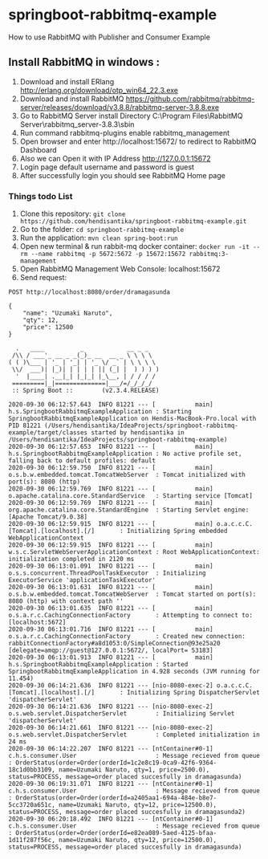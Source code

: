# springboot-rabbitmq-example
How to use RabbitMQ with Publisher and Consumer Example

Install RabbitMQ in windows :
-----------------------------
1. Download and install ERlang http://erlang.org/download/otp_win64_22.3.exe
2. Download and install RabbitMQ https://github.com/rabbitmq/rabbitmq-server/releases/download/v3.8.8/rabbitmq-server-3.8.8.exe
3. Go to RabbitMQ Server install Directory C:\Program Files\RabbitMQ Server\rabbitmq_server-3.8.3\sbin
4. Run command rabbitmq-plugins enable rabbitmq_management
5. Open browser and enter http://localhost:15672/ to redirect to RabbitMQ Dashboard
6. Also we can Open it with IP Address http://127.0.0.1:15672
7. Login page default username and password is guest 
8. After successfully login you should see RabbitMQ Home page

### Things todo List
1. Clone this repository: `git clone https://github.com/hendisantika/springboot-rabbitmq-example.git`
2. Go to the folder: `cd springboot-rabbitmq-example`
3. Run the application: `mvn clean spring-boot:run`
4. Open new terminal & run rabbit-mq docker container: `docker run -it --rm --name rabbitmq -p 5672:5672 -p 15672:15672 rabbitmq:3-management`
5. Open RabbitMQ Management Web Console: localhost:15672
6. Send request:
```
POST http://localhost:8080/order/dramagasunda

{
    "name": "Uzumaki Naruto",
    "qty": 12,
    "price": 12500
}

  .   ____          _            __ _ _
 /\\ / ___'_ __ _ _(_)_ __  __ _ \ \ \ \
( ( )\___ | '_ | '_| | '_ \/ _` | \ \ \ \
 \\/  ___)| |_)| | | | | || (_| |  ) ) ) )
  '  |____| .__|_| |_|_| |_\__, | / / / /
 =========|_|==============|___/=/_/_/_/
 :: Spring Boot ::        (v2.3.4.RELEASE)

2020-09-30 06:12:57.643  INFO 81221 --- [           main] h.s.SpringbootRabbitmqExampleApplication : Starting SpringbootRabbitmqExampleApplication on Hendis-MacBook-Pro.local with PID 81221 (/Users/hendisantika/IdeaProjects/springboot-rabbitmq-example/target/classes started by hendisantika in /Users/hendisantika/IdeaProjects/springboot-rabbitmq-example)
2020-09-30 06:12:57.653  INFO 81221 --- [           main] h.s.SpringbootRabbitmqExampleApplication : No active profile set, falling back to default profiles: default
2020-09-30 06:12:59.750  INFO 81221 --- [           main] o.s.b.w.embedded.tomcat.TomcatWebServer  : Tomcat initialized with port(s): 8080 (http)
2020-09-30 06:12:59.769  INFO 81221 --- [           main] o.apache.catalina.core.StandardService   : Starting service [Tomcat]
2020-09-30 06:12:59.769  INFO 81221 --- [           main] org.apache.catalina.core.StandardEngine  : Starting Servlet engine: [Apache Tomcat/9.0.38]
2020-09-30 06:12:59.915  INFO 81221 --- [           main] o.a.c.c.C.[Tomcat].[localhost].[/]       : Initializing Spring embedded WebApplicationContext
2020-09-30 06:12:59.915  INFO 81221 --- [           main] w.s.c.ServletWebServerApplicationContext : Root WebApplicationContext: initialization completed in 2120 ms
2020-09-30 06:13:01.091  INFO 81221 --- [           main] o.s.s.concurrent.ThreadPoolTaskExecutor  : Initializing ExecutorService 'applicationTaskExecutor'
2020-09-30 06:13:01.631  INFO 81221 --- [           main] o.s.b.w.embedded.tomcat.TomcatWebServer  : Tomcat started on port(s): 8080 (http) with context path ''
2020-09-30 06:13:01.635  INFO 81221 --- [           main] o.s.a.r.c.CachingConnectionFactory       : Attempting to connect to: [localhost:5672]
2020-09-30 06:13:01.716  INFO 81221 --- [           main] o.s.a.r.c.CachingConnectionFactory       : Created new connection: rabbitConnectionFactory#a8d1053:0/SimpleConnection@93e25a20 [delegate=amqp://guest@127.0.0.1:5672/, localPort= 53183]
2020-09-30 06:13:01.913  INFO 81221 --- [           main] h.s.SpringbootRabbitmqExampleApplication : Started SpringbootRabbitmqExampleApplication in 4.928 seconds (JVM running for 11.454)
2020-09-30 06:14:21.636  INFO 81221 --- [nio-8080-exec-2] o.a.c.c.C.[Tomcat].[localhost].[/]       : Initializing Spring DispatcherServlet 'dispatcherServlet'
2020-09-30 06:14:21.636  INFO 81221 --- [nio-8080-exec-2] o.s.web.servlet.DispatcherServlet        : Initializing Servlet 'dispatcherServlet'
2020-09-30 06:14:21.661  INFO 81221 --- [nio-8080-exec-2] o.s.web.servlet.DispatcherServlet        : Completed initialization in 24 ms
2020-09-30 06:14:22.207  INFO 81221 --- [ntContainer#0-1] c.h.s.consumer.User                      : Message recieved from queue : OrderStatus(order=Order(orderId=1c2e8c19-0ca9-42f6-9364-18c1d0bb3109, name=Uzumaki Naruto, qty=1, price=2500.0), status=PROCESS, message=order placed succesfully in dramagasunda)
2020-09-30 06:19:31.071  INFO 81221 --- [ntContainer#0-1] c.h.s.consumer.User                      : Message recieved from queue : OrderStatus(order=Order(orderId=a2405aa1-694a-484e-b8e7-5cc3720a651c, name=Uzumaki Naruto, qty=12, price=12500.0), status=PROCESS, message=order placed succesfully in dramagasunda2)
2020-09-30 06:20:18.492  INFO 81221 --- [ntContainer#0-1] c.h.s.consumer.User                      : Message recieved from queue : OrderStatus(order=Order(orderId=e82ea089-5aed-4125-bfaa-1d11f287f56c, name=Uzumaki Naruto, qty=12, price=12500.0), status=PROCESS, message=order placed succesfully in dramagasunda)

``` 
